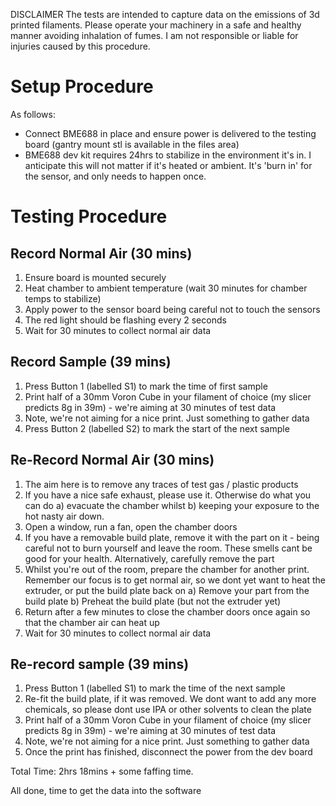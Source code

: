 DISCLAIMER
The tests are intended to capture data on the emissions of 3d printed filaments.
Please operate your machinery in a safe and healthy manner avoiding inhalation of fumes. 
I am not responsible or liable for injuries caused by this procedure.


# Setup Procedure
As follows:
* Connect BME688 in place and ensure power is delivered to the testing board (gantry mount stl is available in the files area)
* BME688 dev kit requires 24hrs to stabilize in the environment it's in. I anticipate this will not matter if it's heated or ambient. It's 'burn in' for the sensor, and only needs to happen once.

# Testing Procedure
## Record Normal Air (30 mins)
1) Ensure board is mounted securely
2) Heat chamber to ambient temperature (wait 30 minutes for chamber temps to stabilize)
3) Apply power to the sensor board being careful not to touch the sensors
4) The red light should be flashing every 2 seconds
5) Wait for 30 minutes to collect normal air data

## Record Sample (39 mins)
1) Press Button 1 (labelled S1) to mark the time of first sample
2) Print half of a 30mm Voron Cube in your filament of choice (my slicer predicts 8g in 39m) - we're aiming at 30 minutes of test data
3) Note, we're not aiming for a nice print. Just something to gather data
4) Press Button 2 (labelled S2) to mark the start of the next sample

## Re-Record Normal Air (30 mins)
1) The aim here is to remove any traces of test gas / plastic products
2) If you have a nice safe exhaust, please use it. Otherwise do what you can do a) evacuate the chamber whilst b) keeping your exposure to the hot nasty air down.
3) Open a window, run a fan, open the chamber doors
4) If you have a removable build plate, remove it with the part on it - being careful not to burn yourself and leave the room. These smells cant be good for your health. Alternatively, carefully remove the part
5) Whilst you're out of the room, prepare the chamber for another print. Remember our focus is to get normal air, so we dont yet want to heat the extruder, or put the build plate back on
  a) Remove your part from the build plate
  b) Preheat the build plate (but not the extruder yet)
7) Return after a few minutes to close the chamber doors once again so that the chamber air can heat up
8) Wait for 30 minutes to collect normal air data

## Re-record sample (39 mins)
1) Press Button 1 (labelled S1) to mark the time of the next sample
2) Re-fit the build plate, if it was removed. We dont want to add any more chemicals, so please dont use IPA or other solvents to clean the plate
3) Print half of a 30mm Voron Cube in your filament of choice (my slicer predicts 8g in 39m) - we're aiming at 30 minutes of test data
4) Note, we're not aiming for a nice print. Just something to gather data
5) Once the print has finished, disconnect the power from the dev board

Total Time: 2hrs 18mins + some faffing time.

All done, time to get the data into the software
